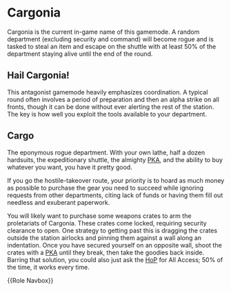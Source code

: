 # Cargonia

Cargonia is the current in-game name of this gamemode. A random department (excluding security and command) will become rogue and is tasked to steal an item and escape on the shuttle with at least 50% of the department staying alive until the end of the round.

## Hail Cargonia!

This antagonist gamemode heavily emphasizes coordination. A typical round often involves a period of preparation and then an alpha strike on all fronts, though it can be done without ever alerting the rest of the station. The key is how well you exploit the tools available to your department.

## Cargo

The eponymous rogue department. With your own lathe, half a dozen hardsuits, the expeditionary shuttle, the almighty [PKA](Items/PKA), and the ability to buy whatever you want, you have it pretty good.

If you go the hostile-takeover route, your priority is to hoard as much money as possible to purchase the gear you need to succeed while ignoring requests from other departments, citing lack of funds or having them fill out needless and exuberant paperwork.

You will likely want to purchase some weapons crates to arm the proletariats of Cargonia. These crates come locked, requiring security clearance to open. One strategy to getting past this is dragging the crates outside the station airlocks and pinning them against a wall along an indentation. Once you have secured yourself on an opposite wall, shoot the crates with a [PKA](Pka.md) until they break, then take the goodies back inside. Barring that solution, you could also just ask the [HoP](Hop.md) for All Access; 50% of the time, it works every time.

{{Role Navbox}}